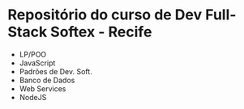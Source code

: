 # Repositório do curso de Dev Full-Stack Softex - Recife


- LP/POO
- JavaScript
- Padrões de Dev. Soft.
- Banco de Dados
- Web Services
- NodeJS
